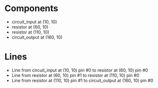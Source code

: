 # Components
- circuit_input at (10, 10)
- resistor at (60, 10)
- resistor at (110, 10)
- circuit_output at (160, 10)

# Lines
- Line from circuit_input at (10, 10) pin #0 to resistor at (60, 10) pin #0
- Line from resistor at (60, 10) pin #1 to resistor at (110, 10) pin #0
- Line from resistor at (110, 10) pin #1 to circuit_output at (160, 10) pin #0
